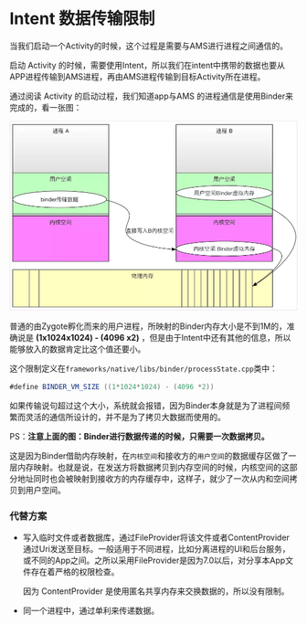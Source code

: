 # Intent 数据传输限制

当我们启动一个Activity的时候，这个过程是需要与AMS进行进程之间通信的。

启动 Activity 的时候，需要使用Intent，所以我们在intent中携带的数据也要从APP进程传输到AMS进程，再由AMS进程传输到目标Activity所在进程。

通过阅读 Activity 的启动过程，我们知道app与AMS 的进程通信是使用Binder来完成的，看一张图：

![](https://github.com/aprz512/pic4aprz512/blob/master/Blog/Android-%E6%AF%8F%E6%97%A5%E4%B8%80%E9%97%AE/Intent.png?raw=true)

普通的由Zygote孵化而来的用户进程，所映射的Binder内存大小是不到1M的，准确说是 **(1x1024x1024) - (4096 x2)** ，但是由于Intent中还有其他的信息，所以能够放入的数据肯定比这个值还要小。

这个限制定义在`frameworks/native/libs/binder/processState.cpp`类中：

```java
#define BINDER_VM_SIZE ((1*1024*1024) - (4096 *2))
```

如果传输说句超过这个大小，系统就会报错，因为Binder本身就是为了进程间频繁而灵活的通信所设计的，并不是为了拷贝大数据而使用的。

PS：**注意上面的图：Binder进行数据传递的时候，只需要一次数据拷贝。**

这是因为Binder借助内存映射，在`内核空间`和接收方的`用户空间`的数据缓存区做了一层内存映射。也就是说，在发送方将数据拷贝到内存空间的时候，内核空间的这部分地址同时也会被映射到接收方的内存缓存中，这样子，就少了一次从内和空间拷贝到用户空间。

### 代替方案

- 写入临时文件或者数据库，通过FileProvider将该文件或者ContentProvider通过Uri发送至目标。一般适用于不同进程，比如分离进程的UI和后台服务，或不同的App之间。之所以采用FileProvider是因为7.0以后，对分享本App文件存在着严格的权限检查。

  因为 ContentProvider 是使用匿名共享内存来交换数据的，所以没有限制。

- 同一个进程中，通过单利来传递数据。

